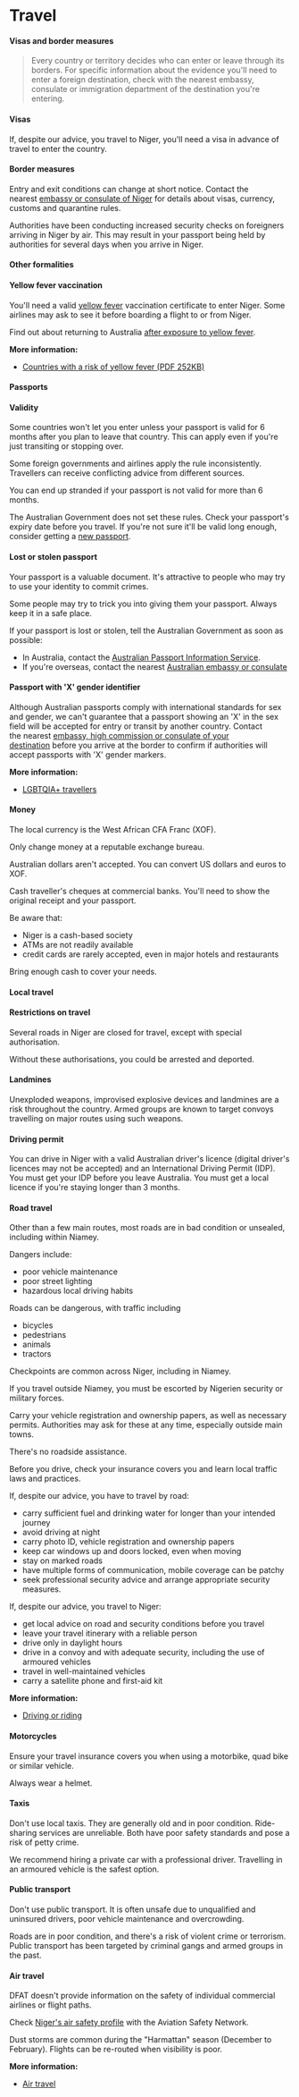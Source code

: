# Travel

#### Visas and border measures

> Every country or territory decides who can enter or leave through its borders. For specific information about the evidence you'll need to enter a foreign destination, check with the nearest embassy, consulate or immigration department of the destination you're entering.

#### Visas

If, despite our advice, you travel to Niger, you'll need a visa in advance of travel to enter the country.

#### Border measures

Entry and exit conditions can change at short notice. Contact the nearest [embassy or consulate of Niger](https://protocol.dfat.gov.au/Public/Missions/147) for details about visas, currency, customs and quarantine rules.

Authorities have been conducting increased security checks on foreigners arriving in Niger by air. This may result in your passport being held by authorities for several days when you arrive in Niger.

#### Other formalities

#### Yellow fever vaccination

You'll need a valid [yellow fever](https://www.health.gov.au/diseases/yellow-fever) vaccination certificate to enter Niger. Some airlines may ask to see it before boarding a flight to or from Niger.

Find out about returning to Australia [after exposure to yellow fever](https://www.health.gov.au/diseases/yellow-fever?utm_source=health.gov.au&utm_medium=callout-auto-custom&utm_campaign=digital_transformation#travel-information-and-australian-entry-requirements).

**More information:**

* [Countries with a risk of yellow fever (PDF 252KB)](https://cdn.who.int/media/docs/default-source/travel-and-health/countries-with-risk-of-yellow-fever-transmission.pdf?sfvrsn=bf42ac59_1&download=true)

#### Passports

#### Validity

Some countries won't let you enter unless your passport is valid for 6 months after you plan to leave that country. This can apply even if you're just transiting or stopping over.

Some foreign governments and airlines apply the rule inconsistently. Travellers can receive conflicting advice from different sources.

You can end up stranded if your passport is not valid for more than 6 months.

The Australian Government does not set these rules. Check your passport's expiry date before you travel. If you're not sure it'll be valid long enough, consider getting a [new passport](https://www.passports.gov.au/).

#### Lost or stolen passport

Your passport is a valuable document. It's attractive to people who may try to use your identity to commit crimes.

Some people may try to trick you into giving them your passport. Always keep it in a safe place.

If your passport is lost or stolen, tell the Australian Government as soon as possible:

* In Australia, contact the [Australian Passport Information Service](https://www.passports.gov.au/contact-us).
* If you're overseas, contact the nearest [Australian embassy or consulate](http://dfat.gov.au/about-us/our-locations/missions/Pages/our-embassies-and-consulates-overseas.aspx)

#### Passport with 'X' gender identifier

Although Australian passports comply with international standards for sex and gender, we can't guarantee that a passport showing an 'X' in the sex field will be accepted for entry or transit by another country. Contact the nearest [embassy, high commission or consulate of your destination](https://protocol.dfat.gov.au/Public/MissionsInAustralia) before you arrive at the border to confirm if authorities will accept passports with 'X' gender markers.

**More information:**

* [LGBTQIA+ travellers](https://www.smartraveller.gov.au/before-you-go/who-you-are/LGBTI)

#### Money

The local currency is the West African CFA Franc (XOF).

Only change money at a reputable exchange bureau.

Australian dollars aren't accepted. You can convert US dollars and euros to XOF.

Cash traveller's cheques at commercial banks. You'll need to show the original receipt and your passport.

Be aware that:

* Niger is a cash-based society
* ATMs are not readily available
* credit cards are rarely accepted, even in major hotels and restaurants

Bring enough cash to cover your needs.

#### Local travel

#### Restrictions on travel

Several roads in Niger are closed for travel, except with special authorisation.

Without these authorisations, you could be arrested and deported.

#### Landmines

Unexploded weapons, improvised explosive devices and landmines are a risk throughout the country. Armed groups are known to target convoys travelling on major routes using such weapons.

#### Driving permit

You can drive in Niger with a valid Australian driver's licence (digital driver's licences may not be accepted) and an International Driving Permit (IDP). You must get your IDP before you leave Australia. You must get a local licence if you're staying longer than 3 months.

#### Road travel

Other than a few main routes, most roads are in bad condition or unsealed, including within Niamey.

Dangers include:

* poor vehicle maintenance
* poor street lighting
* hazardous local driving habits

Roads can be dangerous, with traffic including

* bicycles
* pedestrians
* animals
* tractors

Checkpoints are common across Niger, including in Niamey. 

If you travel outside Niamey, you must be escorted by Nigerien security or military forces.

Carry your vehicle registration and ownership papers, as well as necessary permits. Authorities may ask for these at any time, especially outside main towns.

There's no roadside assistance.

Before you drive, check your insurance covers you and learn local traffic laws and practices.

If, despite our advice, you have to travel by road:

* carry sufficient fuel and drinking water for longer than your intended journey
* avoid driving at night
* carry photo ID, vehicle registration and ownership papers
* keep car windows up and doors locked, even when moving
* stay on marked roads
* have multiple forms of communication, mobile coverage can be patchy
* seek professional security advice and arrange appropriate security measures.

If, despite our advice, you travel to Niger:

* get local advice on road and security conditions before you travel
* leave your travel itinerary with a reliable person
* drive only in daylight hours
* drive in a convoy and with adequate security, including the use of armoured vehicles
* travel in well-maintained vehicles
* carry a satellite phone and first-aid kit

**More information:**

* [Driving or riding](https://www.smartraveller.gov.au/before-you-go/getting-around/road-safety)

#### Motorcycles

Ensure your travel insurance covers you when using a motorbike, quad bike or similar vehicle.

Always wear a helmet.

#### Taxis

Don't use local taxis. They are generally old and in poor condition. Ride-sharing services are unreliable. Both have poor safety standards and pose a risk of petty crime.

We recommend hiring a private car with a professional driver. Travelling in an armoured vehicle is the safest option.

#### Public transport

Don't use public transport. It is often unsafe due to unqualified and uninsured drivers, poor vehicle maintenance and overcrowding.

Roads are in poor condition, and there's a risk of violent crime or terrorism. Public transport has been targeted by criminal gangs and armed groups in the past.

#### Air travel

DFAT doesn't provide information on the safety of individual commercial airlines or flight paths.

Check [Niger's air safety profile](http://aviation-safety.net/database/country/country.php?id=5U) with the Aviation Safety Network.

Dust storms are common during the "Harmattan" season (December to February). Flights can be re-routed when visibility is poor.

**More information:**

* [Air travel](https://www.smartraveller.gov.au/before-you-go/getting-around/air-travel)